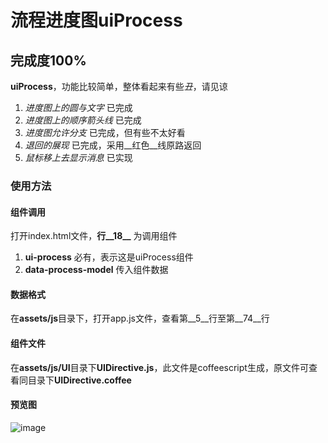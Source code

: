 # 流程进度图uiProcess



## 完成度100%

**uiProcess**，功能比较简单，整体看起来有些*丑*，请见谅

1. *进度图上的圆与文字* 已完成
2. *进度图上的顺序箭头线* 已完成
3. *进度图允许分支* 已完成，但有些不太好看
4. *退回的展现* 已完成，采用__红色__线原路返回
5. *鼠标移上去显示消息* 已实现

### __使用方法__

#### 组件调用

打开index.html文件，**行__18__** 为调用组件

1. **ui-process** 必有，表示这是uiProcess组件
2. **data-process-model** 传入组件数据

#### 数据格式

在**assets/js**目录下，打开app.js文件，查看第__5__行至第__74__行

#### 组件文件
在**assets/js/UI**目录下**UIDirective.js**，此文件是coffeescript生成，原文件可查看同目录下**UIDirective.coffee**

#### 预览图
![image](https://github.com/porrychen/ui-process/master/assets/screenshots/ui-process-screenshot.png)